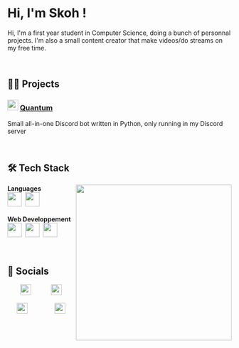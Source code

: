 # Hi, I'm Skoh !
Hi, I'm a first year student in Computer Science, doing a bunch of personnal projects. I'm also a small content creator that make videos/do streams on my free time.


<br>


## 👨‍💻 Projects

### <a href="https://github.com/SkohTV/Quantum-bot" text-decoration="none"><img src="https://cdn.discordapp.com/avatars/1033842126334742659/5235b0f44210455555f1685cac3580b9.png?size=1024" width="24px" /></a> [Quantum](https://github.com/SkohTV/Quantum-bot)
Small all-in-one Discord bot written in Python, only running in my Discord server


<br>


## 🛠 Tech Stack

<p align=center>
    <div>
            <a href="#"><img width=350 align=right src=https://github-readme-stats.vercel.app/api/top-langs/?username=SkohTV&langs_count=8&theme=onedark&layout=compact&hide_border=true></a>
        <b>Languages</b><br>
        <a href="https://www.python.org" target="_blank" rel="noreferrer"><img alt="" src ="https://skillicons.dev/icons?i=python" height="32px"></a>&nbsp;
        <a href="https://www.cprogramming.com" target="_blank" rel="noreferrer"><img alt="" src ="https://skillicons.dev/icons?i=c" height="32px"></a><br><br>
        <b>Web Developpement</b><br>
        <a href="https://www.w3.org/html/" target="_blank" rel="noreferrer"><img alt="" src ="https://skillicons.dev/icons?i=html" height="32px"></a>&nbsp;
        <a href="https://www.w3schools.com/css/" target="_blank" rel="noreferrer"><img alt="" src ="https://skillicons.dev/icons?i=css" height="32px"></a>&nbsp;
        <a href="https://sass-lang.com" target="_blank" rel="noreferrer"><img alt="" src ="https://skillicons.dev/icons?i=sass" height="32px"></a><br>
    <div>
</p><br>


<!-- &no-bg=true&margin-w=4 -->




## 🔮 Socials

<p align="center">
    <a href="#"><img src="https://emojipedia-us.s3.amazonaws.com/source/skype/289/laptop_1f4bb.png" width="24px"></a>
    <span>ㅤ</span>
    <a href="https://twitter.com/SkohDev" target="_blank"><img alt="" src="https://img.shields.io/badge/Twitter-%231DA1F2.svg?logo=Twitter&logoColor=white" style="vertical-align:center"/></a>
    <a href="https://github.com/SkohTV" target="_blank"><img alt="" src="https://img.shields.io/badge/Github-%23000000.svg?logo=Github&logoColor=white" style="vertical-align:center"/></a>
    <span>ㅤ</span>
    <a href="#"><img src="https://emojipedia-us.s3.amazonaws.com/source/skype/289/laptop_1f4bb.png" width="24px"></a>
</p>

<p align="center">
    <a href="#"><img src="https://emojipedia-us.s3.amazonaws.com/source/skype/289/movie-camera_1f3a5.png" width="24px"></a>
    <span>ㅤ</span>
    <a href="https://youtube.com/@Skoh" target="_blank" rel="noreferrer"><img alt="" src="https://img.shields.io/badge/YouTube-%23FF0000.svg?logo=YouTube&logoColor=white" style="vertical-align:center"/></a>
    <a href="https://twitch.tv/SkohTV" target="_blank" rel="noreferrer"><img alt="" src="https://img.shields.io/badge/Twitch-%239146FF.svg?logo=Twitch&logoColor=white" style="vertical-align:center"/></a>
    <a href="https://discord.gg/G8hrncZ" target="_blank" rel="noreferrer"><img alt="" src="https://img.shields.io/badge/Discord-%237289DA.svg?logo=Discord&logoColor=white" style="vertical-align:center"/></a>
    <a href="https://twitter.com/SkohTV" target="_blank" rel="noreferrer"><img alt="" src="https://img.shields.io/badge/Twitter-%231DA1F2.svg?logo=Twitter&logoColor=white" style="vertical-align:center"/></a>
    <a href="https://instagram.com/SkohTV" target="_blank" rel="noreferrer"><img alt="" src="https://img.shields.io/badge/Instagram-%23E4405F.svg?logo=Instagram&logoColor=white" style="vertical-align:center"/></a>
    <a href="https://tiktok.com/@skohtv" target="_blank" rel="noreferrer"><img alt="" src="https://img.shields.io/badge/TikTok-%23000000.svg?logo=TikTok&logoColor=white" style="vertical-align:center"/></a>
    <span>ㅤ</span>
    <a href="#"><img src="https://emojipedia-us.s3.amazonaws.com/source/skype/289/movie-camera_1f3a5.png" width="24px"></a>
</p>



<!-- 
    <a href="https://linkedin.com/in/" target="_blank"><img alt="" src="https://img.shields.io/badge/LinkedIn-%230077B5.svg?logo=linkedin&logoColor=white" style="vertical-align:center"/></a>


    <a href="https://www.patreon.com/" target="_blank"><img alt="" src="https://img.shields.io/badge/Patreon-%23F96854.svg?logo=Patreon&logoColor=white" style="vertical-align:center"/></a>


    For links to tech stacks icon : https://skillicons.dev
    For links to tech stacks url : https://rahuldkjain.github.io/gh-profile-readme-generator/
    For pannels : https://gprm.itsvg.in



    <a href="https://code.visualstudio.com" target="_blank" rel="noreferrer"><img alt="" src ="https://skillicons.dev/icons?i=vscode" height="32px"></a>&nbsp;
    <a href="https://www.figma.com" target="_blank" rel="noreferrer"><img alt="" src ="https://skillicons.dev/icons?i=figma" height="32px"></a>&nbsp;
    <a href="https://www.linux.org" target="_blank" rel="noreferrer"><img alt="" src ="https://skillicons.dev/icons?i=linux" height="32px"></a>&nbsp;
    <a href="" target="_blank" rel="noreferrer"><img alt="" src ="https://skillicons.dev/icons?i=ae" height="32px"></a>&nbsp;
    <a href="" target="_blank" rel="noreferrer"><img alt="" src ="https://skillicons.dev/icons?i=ai" height="32px"></a>&nbsp;
    <a href="" target="_blank" rel="noreferrer"><img alt="" src ="https://skillicons.dev/icons?i=au" height="32px"></a>&nbsp;
    <a href="" target="_blank" rel="noreferrer"><img alt="" src ="https://skillicons.dev/icons?i=ps" height="32px"></a>&nbsp;
    <a href="" target="_blank" rel="noreferrer"><img alt="" src ="https://skillicons.dev/icons?i=pr" height="32px"></a>&nbsp;
    <a href="" target="_blank" rel="noreferrer"><img alt="" src ="https://skillicons.dev/icons?i=xd" height="32px"></a><br>


<p align=center>
    <div>
        <b>Languages</b><br>
        <a href="https://www.python.org" target="_blank" rel="noreferrer"><img alt="" src ="https://skillicons.dev/icons?i=python" height="32px"></a>&nbsp;
        <a href="https://www.cprogramming.com" target="_blank" rel="noreferrer"><img alt="" src ="https://skillicons.dev/icons?i=c" height="32px"></a><br>
            <a href="#"><img width=350 align=right src=https://github-readme-stats.vercel.app/api/top-langs/?username=SkohTV&langs_count=8&theme=onedark&layout=compact&hide_border=true></a><br>
        <b>Web Developpement</b><br>
        <a href="https://www.w3.org/html/" target="_blank" rel="noreferrer"><img alt="" src ="https://skillicons.dev/icons?i=html" height="32px"></a>&nbsp;
        <a href="https://www.w3schools.com/css/" target="_blank" rel="noreferrer"><img alt="" src ="https://skillicons.dev/icons?i=css" height="32px"></a>&nbsp;
        <a href="https://sass-lang.com" target="_blank" rel="noreferrer"><img alt="" src ="https://skillicons.dev/icons?i=sass" height="32px"></a><br><br>
        <b>Databases</b><br>
        <a href="https://www.w3.org/html/" target="_blank" rel="noreferrer"><img alt="" src ="https://skillicons.dev/icons?i=html" height="32px"></a>&nbsp;
        <a href="https://www.w3schools.com/css/" target="_blank" rel="noreferrer"><img alt="" src ="https://skillicons.dev/icons?i=css" height="32px"></a>&nbsp;
        <a href="https://sass-lang.com" target="_blank" rel="noreferrer"><img alt="" src ="https://skillicons.dev/icons?i=sass" height="32px"></a><br><br>
        <b>Devops</b><br>
            <img width=350 align=right src="https://github-profile-trophy.vercel.app/?username=skohTV&row=2&column=3&theme=onedark&no-frame=true">
        <a href="https://www.w3.org/html/" target="_blank" rel="noreferrer"><img alt="" src ="https://skillicons.dev/icons?i=html" height="32px"></a>&nbsp;
        <a href="https://www.w3schools.com/css/" target="_blank" rel="noreferrer"><img alt="" src ="https://skillicons.dev/icons?i=css" height="32px"></a>&nbsp;
        <a href="https://sass-lang.com" target="_blank" rel="noreferrer"><img alt="" src ="https://skillicons.dev/icons?i=sass" height="32px"></a><br><br>
        <b>Frameworks</b><br>
        <a href="https://www.w3.org/html/" target="_blank" rel="noreferrer"><img alt="" src ="https://skillicons.dev/icons?i=html" height="32px"></a>&nbsp;
        <a href="https://www.w3schools.com/css/" target="_blank" rel="noreferrer"><img alt="" src ="https://skillicons.dev/icons?i=css" height="32px"></a>&nbsp;
        <a href="https://sass-lang.com" target="_blank" rel="noreferrer"><img alt="" src ="https://skillicons.dev/icons?i=sass" height="32px"></a><br><br>
        <b>Outils</b><br>
        <a href="https://www.w3.org/html/" target="_blank" rel="noreferrer"><img alt="" src ="https://skillicons.dev/icons?i=html" height="32px"></a>&nbsp;
        <a href="https://www.w3schools.com/css/" target="_blank" rel="noreferrer"><img alt="" src ="https://skillicons.dev/icons?i=css" height="32px"></a>&nbsp;
        <a href="https://sass-lang.com" target="_blank" rel="noreferrer"><img alt="" src ="https://skillicons.dev/icons?i=sass" height="32px"></a><br>
    <div>
</p>
-->
